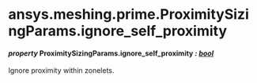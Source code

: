 # ansys.meshing.prime.ProximitySizingParams.ignore_self_proximity

#### *property* ProximitySizingParams.ignore_self_proximity *: [bool](https://docs.python.org/3.11/library/functions.html#bool)*

Ignore proximity within zonelets.

<!-- !! processed by numpydoc !! -->
